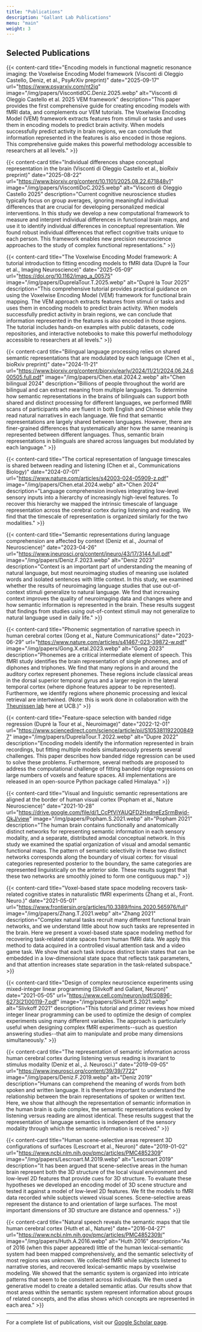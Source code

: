 ```yaml
---
title: "Publications"
description: "Gallant Lab Publications"
menu: "main"
weight: 3
---
```


## Selected Publications

{{< content-card title="Encoding models in functional magnetic resonance imaging: the Voxelwise Encoding Model framework (Visconti di Oleggio Castello, Deniz, et al., PsyArXiv preprint)" date="2025-09-17" url="https://www.psyarxiv.com/nt2jq" image="/img/papers/ViscontidOC.Deniz.2025.webp" alt="Visconti di Oleggio Castello et al. 2025 VEM framework" description="This paper provides the first comprehensive guide for creating encoding models with fMRI data, and complements our VEM tutorials. The Voxelwise Encoding Model (VEM) framework extracts features from stimuli or tasks and uses them in encoding models to predict brain activity. When models successfully predict activity in brain regions, we can conclude that information represented in the features is also encoded in those regions. This comprehensive guide makes this powerful methodology accessible to researchers at all levels." >}}

{{< content-card title="Individual differences shape conceptual representation in the brain (Visconti di Oleggio Castello et al., bioRxiv preprint)" date="2025-08-22" url="https://www.biorxiv.org/content/10.1101/2025.08.22.671848v1" image="/img/papers/ViscontiDoC.2025.webp" alt="Visconti di Oleggio Castello 2025" description="Current cognitive neuroscience studies typically focus on group averages, ignoring meaningful individual differences that are crucial for developing personalized medical interventions. In this study we develop a new computational framework to measure and interpret individual differences in functional brain maps, and use it to identify individual differences in conceptual representation. We found robust individual differences that reflect cognitive traits unique to each person. This framework enables new precision neuroscience approaches to the study of complex functional representations." >}}

{{< content-card title="The Voxelwise Encoding Model framework: A tutorial introduction to fitting encoding models to fMRI data (Dupré la Tour et al., Imaging Neuroscience)" date="2025-05-09" url="https://doi.org/10.1162/imag_a_00575" image="/img/papers/DuprelaTour.T.2025.webp" alt="Dupré la Tour 2025" description="This comprehensive tutorial provides practical guidance on using the Voxelwise Encoding Model (VEM) framework for functional brain mapping. The VEM approach extracts features from stimuli or tasks and uses them in encoding models to predict brain activity. When models successfully predict activity in brain regions, we can conclude that information represented in the features is also encoded in those regions. The tutorial includes hands-on examples with public datasets, code repositories, and interactive notebooks to make this powerful methodology accessible to researchers at all levels." >}}

{{< content-card title="Bilingual language processing relies on shared semantic representations that are modulated by each language (Chen et al., bioRxiv preprint)" date="2024-11-21" url="https://www.biorxiv.org/content/biorxiv/early/2024/11/21/2024.06.24.600505.full.pdf" image="/img/papers/Chen.etal.2024.2.webp" alt="Chen bilingual 2024" description="Billions of people throughout the world are bilingual and can extract meaning from multiple languages. To determine how semantic representations in the brains of bilinguals can support both shared and distinct processing for different languages, we performed fMRI scans of participants who are fluent in both English and Chinese while they read natural narratives in each language. We find that semantic representations are largely shared between languages. However, there are finer-grained differences that systematically alter how the same meaning is represented between different languages. Thus, semantic brain representations in bilinguals are shared across languages but modulated by each language." >}}

{{< content-card title="The cortical representation of language timescales is shared between reading and listening (Chen et al., Communications Biology)" date="2024-07-01" url="https://www.nature.com/articles/s42003-024-05909-z.pdf" image="/img/papers/Chen.etal.2024.webp" alt="Chen 2024" description="Language comprehension involves integrating low-level sensory inputs into a hierarchy of increasingly high-level features. To recover this hierarchy we mapped the intrinsic timescale of language representation across the cerebral cortex during listening and reading. We find that the timescale of representation is organized similarly for the two modalities." >}}

{{< content-card title="Semantic representations during language comprehension are affected by context (Deniz et al., Journal of Neuroscience)" date="2023-04-26" url="https://www.jneurosci.org/content/jneuro/43/17/3144.full.pdf" image="/img/papers/Deniz.F.2023.webp" alt="Deniz 2023" description="Context is an important part of understanding the meaning of natural language, but most neuroimaging studies of meaning use isolated words and isolated sentences with little context. In this study, we examined whether the results of neuroimaging language studies that use out-of-context stimuli generalize to natural language. We find that increasing context improves the quality of neuroimaging data and changes where and how semantic information is represented in the brain. These results suggest that findings from studies using out-of-context stimuli may not generalize to natural language used in daily life." >}}

{{< content-card title="Phonemic segmentation of narrative speech in human cerebral cortex (Gong et al., Nature Communications)" date="2023-06-29" url="https://www.nature.com/articles/s41467-023-39872-w.pdf" image="/img/papers/Gong.X.etal.2023.webp" alt="Gong 2023" description="Phonemes are a critical intermediate element of speech. This fMRI study identifies the brain representation of single phonemes, and of diphones and triphones. We find that many regions in and around the auditory cortex represent phonemes. These regions include classical areas in the dorsal superior temporal gyrus and a larger region in the lateral temporal cortex (where diphone features appear to be represented). Furthermore, we identify regions where phonemic processing and lexical retrieval are intertwined. (Note: this is work done in collaboration with the <a href='http://theunissen.berkeley.edu/'>Theunissen lab</a> here at UCB.)" >}}

{{< content-card title="Feature-space selection with banded ridge regression (Dupré la Tour et al., Neuroimage)" date="2022-12-01" url="https://www.sciencedirect.com/science/article/pii/S1053811922008497" image="/img/papers/DuprelaTour.T.2022.webp" alt="Dupre 2022" description="Encoding models identify the information represented in brain recordings, but fitting multiple models simultaneously presents several challenges. This paper describes how banded ridge regression can be used to solve these problems. Furthermore, several methods are proposed to address the computational challenge of fitting banded ridge regressions on large numbers of voxels and feature spaces. All implementations are released in an open-source Python package called Himalaya." >}}

{{< content-card title="Visual and linguistic semantic representations are aligned at the border of human visual cortex (Popham et al., Nature Neuroscience)" date="2021-10-28" url="https://drive.google.com/file/d/1_CcPfViYAUQFD2HxdneEzSrmBwjd-QkJ/view" image="/img/papers/Popham.S.2021.webp" alt="Popham 2021" description="The human brain contains functionally and anatomically distinct networks for representing semantic information in each sensory modality, and a separate, distributed amodal conceptual network. In this study we examined the spatial organization of visual and amodal semantic functional maps. The pattern of semantic selectivity in these two distinct networks corresponds along the boundary of visual cortex: for visual categories represented posterior to the boundary, the same categories are represented linguistically on the anterior side. These results suggest that these two networks are smoothly joined to form one contiguous map." >}}

{{< content-card title="Voxel-based state space modeling recovers task-related cognitive states in naturalistic fMRI experiments (Zhang et al., Front. Neuro.)" date="2021-05-01" url="https://www.frontiersin.org/articles/10.3389/fnins.2020.565976/full" image="/img/papers/Zhang.T.2021.webp" alt="Zhang 2021" description="Complex natural tasks recruit many different functional brain networks, and we understand little about how such tasks are represented in the brain. Here we present a voxel-based state space modeling method for recovering task-related state spaces from human fMRI data. We apply this method to data acquired in a controlled visual attention task and a video game task. We show that each task induces distinct brain states that can be embedded in a low-dimensional state space that reflects task parameters, and that attention increases state separation in the task-related subspace." >}}

{{< content-card title="Design of complex neuroscience experiments using mixed-integer linear programming (Slivkoff and Gallant, Neuron)" date="2021-05-05" url="https://www.cell.com/neuron/pdf/S0896-6273(21)00119-7.pdf" image="/img/papers/Slivkoff.S.2021.webp" alt="Slivkoff 2021" description="This tutorial and primer reviews how mixed integer linear programming can be used to optimize the design of complex experiments using many different variables. The approach is particularly useful when designing complex fMRI experiments--such as question answering studies--that aim to manipulate and probe many dimensions simultaneously." >}}

{{< content-card title="The representation of semantic information across human cerebral cortex during listening versus reading is invariant to stimulus modality (Deniz et al., J. Neurosci.)" date="2019-09-05" url="https://www.jneurosci.org/content/39/39/7722" image="/img/papers/Deniz.F.2019.webp" alt="Deniz 2019" description="Humans can comprehend the meaning of words from both spoken and written language. It is therefore important to understand the relationship between the brain representations of spoken or written text. Here, we show that although the representation of semantic information in the human brain is quite complex, the semantic representations evoked by listening versus reading are almost identical. These results suggest that the representation of language semantics is independent of the sensory modality through which the semantic information is received." >}}

{{< content-card title="Human scene-selective areas represent 3D configurations of surfaces (Lescroart et al., Neuron)" date="2019-01-02" url="https://www.ncbi.nlm.nih.gov/pmc/articles/PMC4852309" image="/img/papers/Lescroart.M.2019.webp" alt="Lescroart 2019" description="It has been argued that scene-selective areas in the human brain represent both the 3D structure of the local visual environment and low-level 2D features that provide cues for 3D structure. To evaluate these hypotheses we developed an encoding model of 3D scene structure and tested it against a model of low-level 2D features. We fit the models to fMRI data recorded while subjects viewed visual scenes. Scene-selective areas represent the distance to and orientation of large surfaces. The most important dimensions of 3D structure are distance and openness." >}}

{{< content-card title="Natural speech reveals the semantic maps that tile human cerebral cortex (Huth et al., Nature)" date="2016-04-27" url="https://www.ncbi.nlm.nih.gov/pmc/articles/PMC4852309/" image="/img/papers/Huth.A.2016.webp" alt="Huth 2016" description="As of 2016 (when this paper appeared) little of the human lexical-semantic system had been mapped comprehensively, and the semantic selectivity of most regions was unknown. We collected fMRI while subjects listened to narrative stories, and recovered lexical-semantic maps by voxelwise modeling. We showed that the semantic system is organized into intricate patterns that seem to be consistent across individuals. We then used a generative model to create a detailed semantic atlas. Our results show that most areas within the semantic system represent information about groups of related concepts, and the atlas shows which concepts are represented in each area." >}}

---

For a complete list of publications, visit our [Google Scholar page](https://scholar.google.com/citations?user=nSZG-vcAAAAJ&hl=en).
